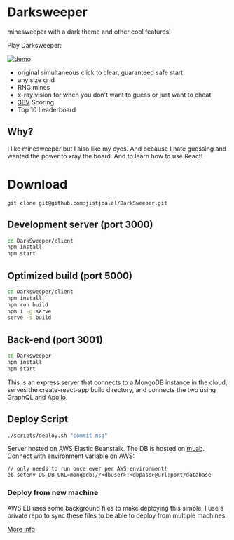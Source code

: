 # Darksweeper
minesweeper with a dark theme and other cool features!

Play Darksweeper:

[![demo](https://i.gyazo.com/5f357692c2dae9806ea7e882a867847c.png)
](http://darksweeper.com)

- original simultaneous click to clear, guaranteed safe start
- any size grid
- RNG mines
- x-ray vision for when you don't want to guess or just want to cheat
- [3BV](http://www.minesweeper.info/wiki/3BV) Scoring
- Top 10 Leaderboard

## Why?
I like minesweeper but I also like my eyes. And because I hate guessing and
wanted the power to xray the board. And to learn how to use React!

# Download
```
git clone git@github.com:jistjoalal/DarkSweeper.git
```
## Development server (port 3000)
```sh
cd DarkSweeper/client
npm install
npm start
```

## Optimized build (port 5000)
```sh
cd Darksweeper/client
npm install
npm run build
npm i -g serve
serve -s build
```

## Back-end (port 3001)
```sh
cd Darksweeper
npm install
npm start
```
This is an express server that connects to a MongoDB instance in the cloud,
serves the create-react-app build directory, and connects the two using GraphQL
and Apollo.

## Deploy Script
```sh
./scripts/deploy.sh "commit msg"
```
Server hosted on AWS Elastic Beanstalk. The DB is hosted on [mLab](https://mlab.com/).
Connect with environment variable on AWS:
```
// only needs to run once ever per AWS environment!
eb setenv DS_DB_URL=mongodb://<dbuser>:<dbpass>@url:port/database
```

### Deploy from new machine
AWS EB uses some background files to make deploying this simple. I use a private
repo to sync these files to be able to deploy from multiple machines.

[More info](https://stackoverflow.com/questions/28821632/how-to-configure-eb-cli-with-eb-env-that-is-already-running)

